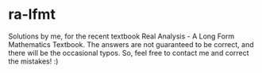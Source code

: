 # ra-lfmt
Solutions by me, for the recent textbook Real Analysis - A Long Form Mathematics Textbook. The answers are not guaranteed to be correct, and there will be the occasional typos. So, feel free to contact me and correct the mistakes! :) 
